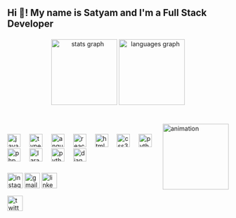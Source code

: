 <h2 align="left">Hi 👋! My name is Satyam and I'm a Full Stack Developer</h2>

###

<div align="center">
  <img src="https://github-readme-stats.vercel.app/api?username=satyamsaxena&&show_icons=true&title_color=ffffff&icon_color=bb2acf&text_color=daf7dc&bg_color=151515" height="150" alt="stats graph"  />
  <img src="https://github-readme-stats.vercel.app/api/top-langs/?username=satyamsaxena&theme=light&hide_langs_below=1" height="150" alt="languages graph"  />
</div>

###

<br clear="both">

<img src="https://sithcomputers.com/wp-content/uploads/2021/02/Full-Stack-Developer-1.gif" align="right" height="150px" alt=" animation" />

###

<div align="left">
  <img src="https://cdn.jsdelivr.net/gh/devicons/devicon/icons/javascript/javascript-original.svg" height="30" alt="javascript logo"  />
  <img width="12" />
  <img src="https://cdn.jsdelivr.net/gh/devicons/devicon/icons/typescript/typescript-original.svg" height="30" alt="typescript logo"  />
  <img width="12" />
  <img src="https://logowik.com/content/uploads/images/angular9826.logowik.com.webp" height="30" alt="angular logo"  />
  <img width="12" />
  <img src="https://cdn.jsdelivr.net/gh/devicons/devicon/icons/react/react-original.svg" height="30" alt="react logo"  />
  <img width="12" />
  <img src="https://cdn.jsdelivr.net/gh/devicons/devicon/icons/html5/html5-original.svg" height="30" alt="html5 logo"  />
  <img width="12" />
  <img src="https://cdn.jsdelivr.net/gh/devicons/devicon/icons/css3/css3-original.svg" height="30" alt="css3 logo"  />
  <img width="12" />
  <img src="https://cdn.jsdelivr.net/gh/devicons/devicon/icons/python/python-original.svg" height="30" alt="python logo"  />
  <img width="12" />
  <img src="https://upload.wikimedia.org/wikipedia/commons/thumb/2/27/PHP-logo.svg/2560px-PHP-logo.svg.png" height="30" alt="php logo"  />
  <img width="12" />
  <img src="https://picperf.io/https://laravelnews.s3.amazonaws.com/images/laravel-featured.png" height="30" alt="laravel logo"  />
  <img width="12" />
  <img src="https://1000logos.net/wp-content/uploads/2020/08/Python-Logo.png" height="30" alt="python logo"  />
  <img width="12" />
  <img src="https://www.opengis.ch/wp-content/uploads/2020/04/django-python-logo.png" height="30" alt="django logo"  />
</div>

###

<div align="left">
  <a href="https://www.instagram.com/the_satyam_saxena/" target="_blank"><img src="https://img.shields.io/static/v1?message=Instagram&logo=instagram&label=&color=E4405F&logoColor=white&labelColor=&style=for-the-badge" height="35" alt="instagram logo"  /></a>
  <a href="mailto:satyamsaxena@outlook.com"><img src="https://img.shields.io/static/v1?message=Gmail&logo=gmail&label=&color=D14836&logoColor=white&labelColor=&style=for-the-badge" height="35" alt="gmail logo"  /></a>
  <a href="https://www.linkedin.com/in/s%C3%A4t%C3%BD%C3%A5m-saxena-9154979b/" target="_blank"><img src="https://img.shields.io/static/v1?message=LinkedIn&logo=linkedin&label=&color=0077B5&logoColor=white&labelColor=&style=for-the-badge" height="35" alt="linkedin logo"  /></a>
 
  
  <a href="https://twitter.com/satyamsaxena092" target="_blank"><img src="https://encrypted-tbn0.gstatic.com/images?q=tbn:ANd9GcTNbX8Q5K2DN0PRY8-hPC-FgOGu7y3uVE3Nbw&usqp=CAU" height="35" alt="twitter logo"  /></a>
</div>


